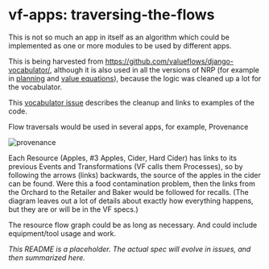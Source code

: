 # vf-apps: traversing-the-flows

This is not so much an app in itself as an algorithm which could be implemented as one or more modules to be used by different apps.

This is being harvested from https://github.com/valueflows/django-vocabulator/, although it is also used in all the versions of NRP (for example in [planning](https://speakerdeck.com/mikorizal/6-nrp-planning-concepts-and-tutorial) and [value equations](https://speakerdeck.com/mikorizal/10-nrp-value-equation-concepts-and-tutorial)), because the logic was cleaned up a lot for the vocabulator.

This [vocabulator issue](https://github.com/valueflows/django-vocabulator/issues/7) describes the cleanup and links to examples of the code.

Flow traversals would be used in several apps, for example, Provenance

![provenance](https://user-images.githubusercontent.com/117439/50448937-b1820080-08e9-11e9-9e81-e53897715353.png)

Each Resource (Apples, #3 Apples, Cider, Hard Cider) has links to its previous Events and Transformations (VF calls them Processes), so by following the arrows (links) backwards, the source of the apples in the cider can be found. Were this a food contamination problem, then the links from the Orchard to the Retailer and Baker would be followed for recalls. (The diagram leaves out a lot of details about exactly how everything happens, but they are or will be in the VF specs.)

The resource flow graph could be as long as necessary.  And could include equipment/tool usage and work.

*This README is a placeholder. The actual spec will evolve in issues, and then summarized here.*
